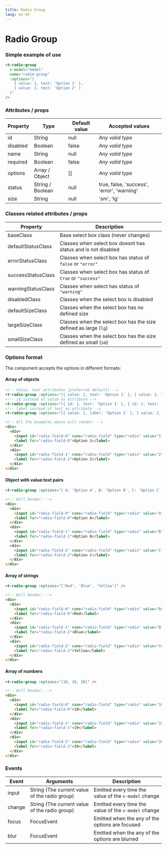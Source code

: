 ```yaml
---
title: Radio Group
lang: en-US
---
```


# Radio Group

<radio-group-field />

### Simple example of use

```html
<t-radio-group
  v-model="model"
  name="radio-group"
  :options="[
    { value: 1, text: 'Option 1' },
    { value: 2, text: 'Option 2' }
  ]"
/>
```

### Attributes / props

| Property    | Type        | Default value | Accepted values |
|---      |---        |---      |---      |
| id      | String      | null      | _Any valid type_ |
| disabled    | Boolean     | false     | _Any valid type_ |
| name      | String      | null      | _Any valid type_ |
| required    | Boolean     | false     | _Any valid type_ |
| options   | Array / Object  | []      | _Any valid type_ |
| status        | String / Boolean  | null        | true, false, 'success', 'error', 'warning' |
| size        | String          | null        | 'sm', 'lg' |

### Classes related attributes / props

| Property        | Description                                                         |
|---                    |---                                                            |
| baseClass             | Base select box class (never changes)                      |
| defaultStatusClass    | Classes when select box doesnt has status and is not disabled |
| errorStatusClass      | Classes when select box has status of `false` or `"error"`    |
| successStatusClass    | Classes when select box has status of `true` or `"success"`   |
| warningStatusClass    | Classes when select has status of `"warning"`                 |
| disabledClass         | Classes when the select box is disabled                       |
| defaultSizeClass      | Classes when the select box has no defined size               |
| largeSizeClass        | Classes when the select box has the size defined as large (`lg`)  |
| smallSizeClass        | Classes when the select box has the size defined as small (`sm`)  |

### Options format

The component accepts the options in different formats:

#### Array of objects

```html
<!-- Value, text attributes (preferred default) -->
<t-radio-group :options="[{ value: 1, text: 'Option 1' }, { value: 2, text: 'Option 2' }]" />
<!-- id instead of value as attribute -->
<t-radio-group :options="[{ id: 1, text: 'Option 1' }, { id: 2, text: 'Option 2' }]" />
<!-- label instead of text as attribute -->
<t-radio-group :options="[{ value: 1, label: 'Option 1' }, { value: 2, label: 'Option 2' }]" />

<!-- All the examples above will render: -->
<div>
  <div>
    <input id="radio-field-0" name="radio-field" type="radio" value="1">
    <label for="radio-field-0">Option 1</label>
  </div>
  <div>
    <input id="radio-field-1" name="radio-field" type="radio" value="2">
    <label for="radio-field-1">Option 2</label>
  </div>
</div>
```

#### Object with value:text pairs
```html
<t-radio-group :options="{ A: 'Option A', B: 'Option B', C: 'Option C' }" />

<!-- Will Render: -->
<div>
  <div>
    <input id="radio-field-0" name="radio-field" type="radio" value="A">
    <label for="radio-field-0">Option A</label>
  </div>
  <div>
    <input id="radio-field-1" name="radio-field" type="radio" value="B">
    <label for="radio-field-1">Option B</label>
  </div>
  <div>
    <input id="radio-field-2" name="radio-field" type="radio" value="C">
    <label for="radio-field-2">Option C</label>
  </div>
</div>
```

#### Array of strings
```html
<t-radio-group :options="['Red', 'Blue', 'Yellow']" />

<!-- Will Render: -->
<div>
  <div>
    <input id="radio-field-0" name="radio-field" type="radio" value="Red">
    <label for="radio-field-0">Red</label>
  </div>
  <div>
    <input id="radio-field-1" name="radio-field" type="radio" value="Blue">
    <label for="radio-field-1">Blue</label>
  </div>
  <div>
    <input id="radio-field-2" name="radio-field" type="radio" value="Yellow">
    <label for="radio-field-2">Yellow</label>
  </div>
</div>
```
#### Array of numbers
```html
<t-radio-group :options="[18, 19, 20]" />

<!-- Will Render: -->
<div>
  <div>
    <input id="radio-field-0" name="radio-field" type="radio" value="18">
    <label for="radio-field-0">18</label>
  </div>
  <div>
    <input id="radio-field-1" name="radio-field" type="radio" value="19">
    <label for="radio-field-1">19</label>
  </div>
  <div>
    <input id="radio-field-2" name="radio-field" type="radio" value="20">
    <label for="radio-field-2">20</label>
  </div>
</div>
```

### Events

| Event   | Arguments                   | Description   |
|---    |---                      |---      |
| input   | String (The current value of the radio group)  | Emitted every time the value of the `v-model` change |
| change  | String (The current value of the radio group)  | Emitted every time the value of the `v-model` change |
| focus   | FocusEvent                  | Emitted when the any of the options are focused  |
| blur    | FocusEvent                  | Emitted when the any of the options are blurred  |